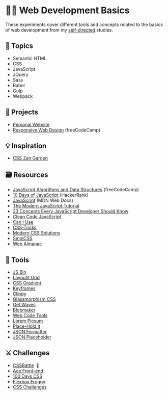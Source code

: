 # :man_technologist: Web Development Basics

These experiments cover different tools and concepts related to the basics of web development from my [self-directed](https://github.com/DanielBrito/self-learning) studies.

## 📑 Topics

- Semantic HTML
- CSS
- JavaScript
- JQuery
- Sass
- Babel
- Gulp
- Webpack

## 🚀 Projects

- [Personal Website](https://danielbrito.github.io/)
- [Responsive Web Design](https://codepen.io/collection/nkmzqa) (freeCodeCamp)

## :bulb: Inspiration

- [CSS Zen Garden](http://www.csszengarden.com/)

## :card_file_box: Resources

- [JavaScript Algorithms and Data Structures](https://www.freecodecamp.org/learn/javascript-algorithms-and-data-structures/) (freeCodeCamp)
- [10 Days of JavaScript](https://www.hackerrank.com/domains/tutorials/10-days-of-javascript) (HackerRank)
- [JavaScript](https://developer.mozilla.org/en-US/docs/Web/JavaScript) (MDN Web Docs)
- [The Modern JavaScript Tutorial](https://javascript.info/)
- [33 Concepts Every JavaScript Developer Should Know](https://github.com/leonardomso/33-js-concepts)
- [Clean Code JavaScript](https://github.com/ryanmcdermott/clean-code-javascript)
- [Can I Use](https://caniuse.com/)
- [CSS-Tricks](https://css-tricks.com/)
- [Modern CSS Solutions](https://moderncss.dev/)
- [SmolCSS](https://smolcss.dev/)
- [Web Almanac](https://almanac.httparchive.org/en/2022/)

## :toolbox: Tools

- [JS Bin](https://jsbin.com)
- [Layoutit Grid](https://grid.layoutit.com/)
- [CSS Gradient](https://cssgradient.io/)
- [Keyframes](https://keyframes.app/)
- [Clippy](https://bennettfeely.com/clippy/)
- [Glassmorphism CSS](https://glassmorphi.com/)
- [Get Waves](https://getwaves.io/)
- [Blobmaker](https://www.blobmaker.app/)
- [Web Code Tools](https://webcode.tools/)
- [Lorem Picsum](https://picsum.photos/)
- [Place-Hold.it](https://place-hold.it/)
- [JSON Formatter](https://jsonformatter.curiousconcept.com)
- [JSON Placeholder](https://jsonplaceholder.typicode.com/)

## ⚔️ Challenges

- [CSSBattle](https://cssbattle.dev/)<span>&nbsp; <a href="https://cssbattle.dev/player/danielbrito" style="text-decoration: none; font-size: 12px" title="My profile">👤</a></span>
- [Ace Front-end](https://www.acefrontend.com/)
- [100 Days CSS](https://100dayscss.com/)
- [Flexbox Froggy](https://flexboxfroggy.com/)
- [CSS Challenges](https://css-challenges.com/)


